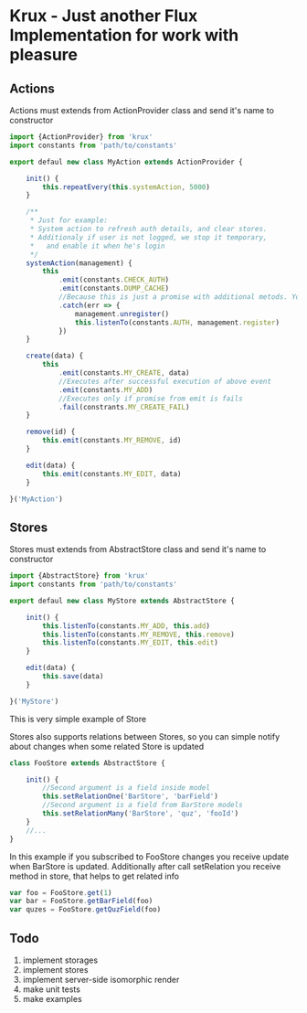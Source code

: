 # Krux - Just another Flux Implementation for work with pleasure

## Actions
Actions must extends from ActionProvider class and send it's name to constructor

```js
import {ActionProvider} from 'krux'
import constants from 'path/to/constants'

export defaul new class MyAction extends ActionProvider {

    init() {
        this.repeatEvery(this.systemAction, 5000)
    }

    /**
     * Just for example:
     * System action to refresh auth details, and clear stores.
     * Additionaly if user is not logged, we stop it temporary,
     *   and enable it when he's login
     */
    systemAction(management) {
        this
            .emit(constants.CHECK_AUTH)
            .emit(constants.DUMP_CACHE)
            //Because this is just a promise with additional metods. You can also use then
            .catch(err => {
                management.unregister()
                this.listenTo(constants.AUTH, management.register)
            })
    }

    create(data) {
        this
            .emit(constants.MY_CREATE, data)
            //Executes after successful execution of above event
            .emit(constants.MY_ADD)
            //Executes only if promise from emit is fails
            .fail(constrants.MY_CREATE_FAIL)
    }

    remove(id) {
        this.emit(constants.MY_REMOVE, id)
    }

    edit(data) {
        this.emit(constants.MY_EDIT, data)
    }

}('MyAction')
```

## Stores
Stores must extends from AbstractStore class and send it's name to constructor

```js
import {AbstractStore} from 'krux'
import constants from 'path/to/constants'

export defaul new class MyStore extends AbstractStore {

    init() {
        this.listenTo(constants.MY_ADD, this.add)
        this.listenTo(constants.MY_REMOVE, this.remove)
        this.listenTo(constants.MY_EDIT, this.edit)
    }

    edit(data) {
        this.save(data)
    }

}('MyStore')
```

This is very simple example of Store

Stores also supports relations between Stores, so you can simple notify about changes
when some related Store is updated

```js
class FooStore extends AbstractStore {

    init() {
        //Second argument is a field inside model
        this.setRelationOne('BarStore', 'barField')
        //Second argument is a field from BarStore models
        this.setRelationMany('BarStore', 'quz', 'fooId')
    }
    //...
}

```
In this example if you subscribed to FooStore changes you receive update when BarStore
is updated. Additionally after call setRelation you receive method in store, that helps
to get related info
```js
var foo = FooStore.get(1)
var bar = FooStore.getBarField(foo)
var quzes = FooStore.getQuzField(foo)
```


## Todo

1. implement storages
2. implement stores
3. implement server-side isomorphic render
4. make unit tests
5. make examples